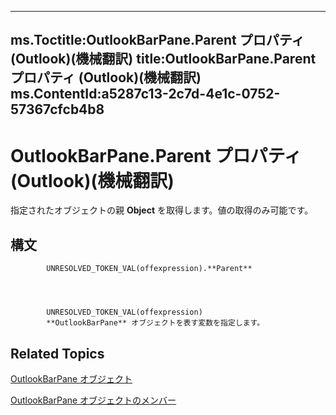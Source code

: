 

---
ms.Toctitle:OutlookBarPane.Parent プロパティ (Outlook)(機械翻訳)
title:OutlookBarPane.Parent プロパティ (Outlook)(機械翻訳)
ms.ContentId:a5287c13-2c7d-4e1c-0752-57367cfcb4b8
---
# OutlookBarPane.Parent プロパティ (Outlook)(機械翻訳)




指定されたオブジェクトの親 **Object** を取得します。値の取得のみ可能です。

## 構文

            UNRESOLVED_TOKEN_VAL(offexpression).**Parent**




            UNRESOLVED_TOKEN_VAL(offexpression)
            **OutlookBarPane** オブジェクトを表す変数を指定します。



## Related Topics

[OutlookBarPane オブジェクト](f8e6aa05-7a66-64f2-5a6a-ea639b6bbc59.md)

[OutlookBarPane オブジェクトのメンバー](c5453689-853b-d247-6be7-8d1f839eded7.md)




